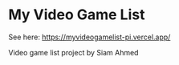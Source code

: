 # My Video Game List

See here: https://myvideogamelist-pi.vercel.app/

Video game list project by Siam Ahmed
